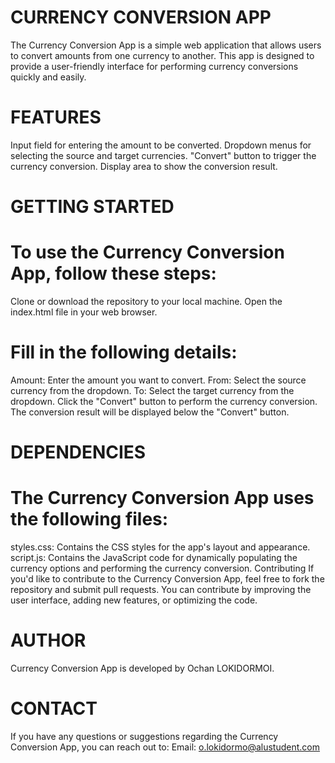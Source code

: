 # **CURRENCY CONVERSION APP**
The Currency Conversion App is a simple web application that allows users to convert amounts from one currency to another. This app is designed to provide a user-friendly interface for performing currency conversions quickly and easily.

# FEATURES
Input field for entering the amount to be converted.
Dropdown menus for selecting the source and target currencies.
"Convert" button to trigger the currency conversion.
Display area to show the conversion result.


# GETTING STARTED
# To use the Currency Conversion App, follow these steps:

Clone or download the repository to your local machine.
Open the index.html file in your web browser.

# Fill in the following details:

Amount: Enter the amount you want to convert.
From: Select the source currency from the dropdown.
To: Select the target currency from the dropdown.
Click the "Convert" button to perform the currency conversion.
The conversion result will be displayed below the "Convert" button.

# DEPENDENCIES
# The Currency Conversion App uses the following files:

styles.css: Contains the CSS styles for the app's layout and appearance.
script.js: Contains the JavaScript code for dynamically populating the currency options and performing the currency conversion.
Contributing
If you'd like to contribute to the Currency Conversion App, feel free to fork the repository and submit pull requests. You can contribute by improving the user interface, adding new features, or optimizing the code.

# AUTHOR
Currency Conversion App is developed by Ochan LOKIDORMOI.

# CONTACT
If you have any questions or suggestions regarding the Currency Conversion App, you can reach out to:
Email: o.lokidormo@alustudent.com
